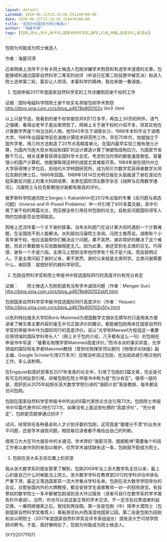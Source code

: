 ```yaml
---
layout: default
Lastmod: 2020-06-21T13:14:04.251248+00:00
date: 2020-06-21T13:14:02.224478+00:00
title: "包刚为何能成为院士候选人"
author: "海晏河清"
tags: [包刚,院士,浙大,谢干权,国家自然科学奖,数学,引用,申报,高度评价,新语丝]
---
```


包刚为何能成为院士候选人

作者：海晏河清

近来网络上流传不少有关院士候选人包刚涉嫌学术剽窃和有违学术道德的文章。包能够顺利通过国家自然科学二等奖的初评（听说已在第二轮投票中被否决）和进入院士选举第二轮，着实让人惊讶。本着科学的精神，我也来做一番调查。

1. 包刚申报2017年度国家自然科学奖的工作涉嫌剽窃谢干权的工作

证据：国际电磁科学院院士谢干权实名举报包刚学术剽窃　　http://blog.sina.com.cn/s/blog_a4678e800102x 0m3 .html

以上只是节选，我看到的谢干权举报信共9页1万多字，再加上30页的附件。语气之强硬，看得出老爷子是出离愤怒了。网络上关于谢干权的介绍不多，但其实他在计算数学界是个响当当的人物。他1943年生于湖南长沙，1966年本科毕业于湖南大学。1981年出国留学前在湖南计算技术研究所工作。早在70年代，他就独立于国外学者，用几何方法构造了20节点高精度单元，在国内最早实现三维有限元计算，为国内15座大型水电站和煤矿的设计建造计算了弹塑性结构应力，为国家节省数千万元。相关成果曾获得全国科学大会奖。考虑到当时用的都是速度极低，容量很小的国产计算机，他能够取得这样的成就尤其难能可贵。1984年谢在纽约州立大学获得博士学位后，到纽约大学柯朗研究所，成为阿贝尔数学奖获得者数学大师拉克斯的博士后，1986年回国。1988年1月14日光明日报在头版报道了谢在波动方程系数反问题上的重大科研成果，发表在国际顶尖数学杂志《纯粹与应用数学通讯》。冯康院士与拉克斯教授对谢都有极高的评价。

俄罗斯科学院通讯院士Sergey I. Kabanikhin在2012年出版的专著《反问题与病态问题》（Inverse and Ill-Posed Problems）中一共引用了400多篇文献。其中引用了谢干权的两篇论文，而压根没有引用任何包刚的论文。自称反问题国际领军人物的包刚是否会觉得尴尬。

网络上还流传着一个关于谢的轶事。当年水利部门在设计某大坝时遇到一个计算难题，在全国找不到人能解决。水利部向冯康院士咨询，冯院士推荐说，湖南有个小青年谢干权，他应该能帮你们解决这个问题。果不其然，谢非常好的解决了这个难题，而且计算数据与实验数据相差无几。因为此事，谢还受到毛主席的召见。巧得很，谢有一个手是六指，主席马上想到当年他同学有个孩子是六指，而且聪明过人。于是主席问起了谢的父亲，果不其然，谢的父亲就是主席同学。主席问谢需要什么，谢回答：就想好好的做科学研究。

2. 包刚自然科学奖和院士申报书中捏造国际同行的高度评价和充分肯定

证据：　　院士候选人包刚到底有没有学术诚信问题（作者：Mengan Sun）　　http://blog.sina.com.cn/s/blog_a4678e800102xbft.html

包刚国家自然科学奖申报书捏造国际同行高度评价（作者：Yequan）　　http://blog.sina.com.cn/s/blog_a4678e800102x5hy.html

以色列特拉维夫大学的Boris Malomed为德国数学文摘杂志撰写的只是用来方便读者了解文章主要内容的毫无半句正面评价的概论，都能被包刚用来在国家自然科学奖的申报书中作为国际同行的高度评价。自认“光学和Maxwell方程组这一重要应用领域的国际学科带头人”（网上关于包的介绍，几乎都有这么一句）的包刚在申请书中写道：“被著名物理学家Malomed高度评价。”而冷冰冰的事实却是，光学领域的国际知名学者Malomed教授（曾担任物理学顶尖期刊《物理评论快报》副主编，Google Scholar引用3万多次）压根没听说过包刚，也没阅读或引用过他的工作。多么讽刺啊。

在Engquist和周好民等在2017年发表的论文中，引用了包刚的3篇文章，完全是可有可无的闲扯型引用，却被包刚在院士申报书中称为是“充分肯定”。值得一提的是，周好民从2015年起担任浙大数学学院引进的“海鸥计划”客座教授，每年都会访问包刚。

包刚在国家自然科学奖申报书中列出的8篇代表性论文总引用73次。包刚院士申报书中10篇代表作SCI他引127次。如果没有上面这些杜撰的“高度评价”，“充分肯定”，包刚是否能够通过初评？

试问，经常担任各种基金和人才计划评委的包刚，这究竟是“傻傻分不清”的业务水平问题，还是学术诚信问题。相信每位读者都不难给出自己的判断。

借用习大大在19大报告中的关键词，学术界的“海晏河清、朗朗乾坤”需要每个科技工作者以身作则的来加以维护。仅凭学术诚信缺失这一条，包刚就不配成为院士。

3. 包刚在浙大系主任位置上的资源

我从浙大数学系的朋友那里了解到，包刚2009年当上浙大数学系主任以来，最上心的是自己什么时候能当上院士。浙大数学学科在教育部2012的学科评估中排名严重下滑，最近又落选国家双一流大学重点学科名单。包刚在浙大数学学院举办的会议，对那些国内外的大牌教授，都会安排学生或者教师一对一的招待游览。有投票权的数学院士一多半都被包刚请到浙大作过报告（读者可自行在数学系的学术报告栏中查阅）。当然，你也可以说这是正常的学术交流，不一定涉及拉票或者利益交换。一番网络搜索之后，我找到两张图。第一张是包刚（中）陪李大潜院士（包刚国家自然科学奖推荐人）乘船游览杭州西溪湿地国家公园。第二张是包刚为田刚和龙以明院士（2017年度国家自然科学奖会评专家组组长）颁发浙大竺可桢学院顾问聘书。于是，我好像明白了，包刚为何能成为院士候选人。

(XYS20171107)

